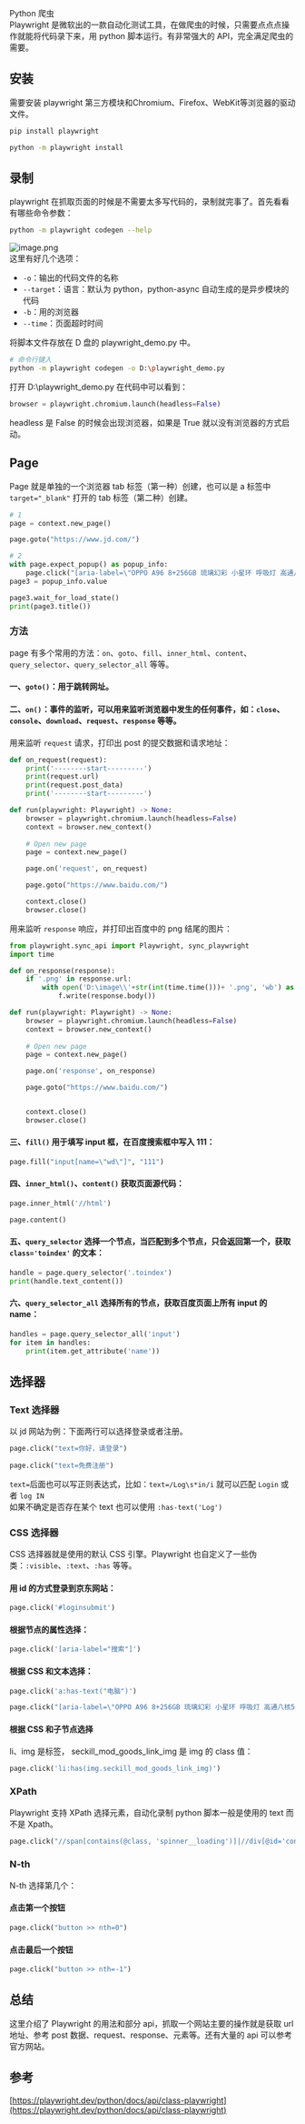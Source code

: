 Python 爬虫<br />Playwright 是微软出的一款自动化测试工具，在做爬虫的时候，只需要点点点操作就能将代码录下来，用 python 脚本运行。有非常强大的 API，完全满足爬虫的需要。
<a name="fNKoH"></a>
## 安装
需要安装 playwright 第三方模块和Chromium、Firefox、WebKit等浏览器的驱动文件。
```bash
pip install playwright

python -m playwright install
```
<a name="OGkrI"></a>
## 录制
playwright 在抓取页面的时候是不需要太多写代码的，录制就完事了。首先看看有哪些命令参数：
```bash
python -m playwright codegen --help
```
![image.png](./img/1642744330550-83d82348-193c-4985-8c18-796f810c6f2b.png)<br />这里有好几个选项：

- `-o`：输出的代码文件的名称
- `--target`：语言：默认为 python，python-async 自动生成的是异步模块的代码
- `-b`：用的浏览器
- `--time`：页面超时时间

将脚本文件存放在 D 盘的 playwright_demo.py 中。
```bash
# 命令行键入
python -m playwright codegen -o D:\playwright_demo.py
```
打开 D:\playwright_demo.py 在代码中可以看到：
```python
browser = playwright.chromium.launch(headless=False)
```
headless 是 False 的时候会出现浏览器，如果是 True 就以没有浏览器的方式启动。
<a name="X9KTJ"></a>
## Page
Page 就是单独的一个浏览器 tab 标签（第一种）创建，也可以是 a 标签中 `target="_blank"` 打开的 tab 标签（第二种）创建。
```python
# 1
page = context.new_page()

page.goto("https://www.jd.com/")

# 2
with page.expect_popup() as popup_info:
    page.click("[aria-label=\"OPPO A96 8+256GB 琉璃幻彩 小星环 呼吸灯 高通八核5G芯片 33W快充 OLED超清护眼屏 拍照5G手机oppoa96\"] >> text=¥")
page3 = popup_info.value

page3.wait_for_load_state()
print(page3.title())
```
<a name="by8CJ"></a>
### 方法
page 有多个常用的方法：`on`、`goto`、`fill`、`inner_html`、`content`、`query_selector`、`query_selector_all` 等等。
<a name="b3Txz"></a>
#### 一、`goto()`：用于跳转网址。
<a name="IlbDe"></a>
#### 二、`on()`：事件的监听，可以用来监听浏览器中发生的任何事件，如：`close`、`console`、`download`、`request`、`response` 等等。
用来监听 `request` 请求，打印出 post 的提交数据和请求地址：
```python
def on_request(request):
    print('--------start---------')
    print(request.url)
    print(request.post_data)
    print('--------start---------')

def run(playwright: Playwright) -> None:
    browser = playwright.chromium.launch(headless=False)
    context = browser.new_context()
    
    # Open new page
    page = context.new_page()

    page.on('request', on_request)

    page.goto("https://www.baidu.com/")

    context.close()
    browser.close()
```
用来监听 `response` 响应，并打印出百度中的 png 结尾的图片：
```python
from playwright.sync_api import Playwright, sync_playwright
import time

def on_response(response):
    if '.png' in response.url:
        with open('D:\image\\'+str(int(time.time()))+ '.png', 'wb') as f:
            f.write(response.body())

def run(playwright: Playwright) -> None:
    browser = playwright.chromium.launch(headless=False)
    context = browser.new_context()
    
    # Open new page
    page = context.new_page()

    page.on('response', on_response)

    page.goto("https://www.baidu.com/")


    context.close()
    browser.close()
```
<a name="RUxta"></a>
#### 三、`fill()` 用于填写 input 框，在百度搜索框中写入 111：
```python
page.fill("input[name=\"wd\"]", "111")
```
<a name="Rge68"></a>
#### 四、`inner_html()`、`content()` 获取页面源代码：
```python
page.inner_html('//html')

page.content()
```
<a name="aJt0L"></a>
#### 五、`query_selector` 选择一个节点，当匹配到多个节点，只会返回第一个，获取 `class='toindex'` 的文本：
```python
handle = page.query_selector('.toindex')
print(handle.text_content())
```
<a name="Ld68V"></a>
#### 六、`query_selector_all` 选择所有的节点，获取百度页面上所有 input 的 name：
```python
handles = page.query_selector_all('input')
for item in handles:
    print(item.get_attribute('name'))
```
<a name="bgiDt"></a>
## 选择器
<a name="z9UGn"></a>
### Text 选择器
以 jd 网站为例：下面两行可以选择登录或者注册。
```python
page.click("text=你好，请登录")
    
page.click("text=免费注册")
```
`text=`后面也可以写正则表达式，比如：`text=/Log\s*in/i` 就可以匹配 `Login` 或者 `log IN`<br />如果不确定是否存在某个 text 也可以使用 `:has-text('Log')`
<a name="tQGns"></a>
### CSS 选择器
CSS 选择器就是使用的默认 CSS 引擎。Playwright 也自定义了一些伪类：`:visible`、`:text`、`:has` 等等。
<a name="yufYn"></a>
#### 用 id 的方式登录到京东网站：
```python
page.click('#loginsubmit')
```
<a name="qVO0j"></a>
#### 根据节点的属性选择：
```python
page.click('[aria-label="搜索"]')
```
<a name="xAJIM"></a>
#### 根据 CSS 和文本选择：
```python
page.click('a:has-text("电脑")')

page.click("[aria-label=\"OPPO A96 8+256GB 琉璃幻彩 小星环 呼吸灯 高通八核5G芯片 33W快充 OLED超清护眼屏 拍照5G手机oppoa96\"] >> text=¥")
```
<a name="Hjv37"></a>
#### 根据 CSS 和子节点选择
li、img 是标签， seckill_mod_goods_link_img 是 img 的 class 值：
```python
page.click('li:has(img.seckill_mod_goods_link_img)')
```
<a name="gOWbg"></a>
### XPath
Playwright 支持 XPath 选择元素，自动化录制 python 脚本一般是使用的 text 而不是 Xpath。
```python
page.click("//span[contains(@class, 'spinner__loading')]|//div[@id='confirmation']")
```
<a name="j38Ut"></a>
### N-th
N-th 选择第几个：
<a name="Uio6P"></a>
#### 点击第一个按钮
```python
page.click("button >> nth=0")
```
<a name="BZenn"></a>
#### 点击最后一个按钮
```python
page.click("button >> nth=-1")
```
<a name="aXb9b"></a>
## 总结
这里介绍了 Playwright 的用法和部分 api，抓取一个网站主要的操作就是获取 url 地址、参考 post 数据、request、response、元素等。还有大量的 api 可以参考官方网站。
<a name="iZJe7"></a>
## 参考
[https://playwright.dev/python/docs/api/class-playwright](https://playwright.dev/python/docs/api/class-playwright)
